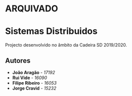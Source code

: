 # ARQUIVADO
# Sistemas Distribuidos
Projecto desenvolvido no âmbito da Cadeira SD 2019/2020.

## Autores
* **João Aragão** - *17192*
* **Rui Vide** - *16090*
* **Filipe Ribeiro** - *16053*
* **Jorge Cravid** - *15232*
